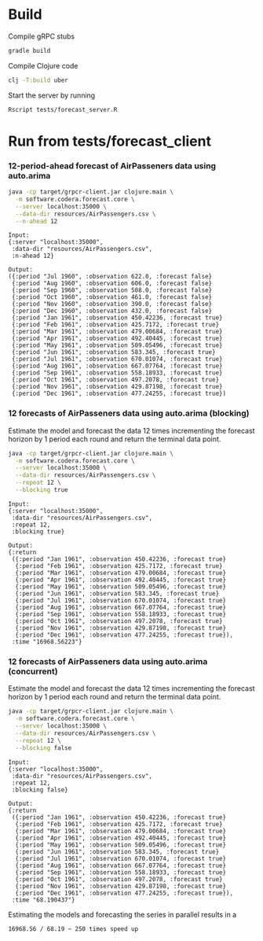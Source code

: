 # Build

Compile gRPC stubs

```bash
gradle build
```

Compile Clojure code

```bash
clj -T:build uber
```

Start the server by running

```bash
Rscript tests/forecast_server.R
```

# Run from tests/forecast_client

### 12-period-ahead forecast of AirPasseners data using auto.arima

```bash
java -cp target/grpcr-client.jar clojure.main \
  -m software.codera.forecast.core \
  --server localhost:35000 \
  --data-dir resources/AirPassengers.csv \
  --n-ahead 12
```

```
Input:
{:server "localhost:35000",
 :data-dir "resources/AirPassengers.csv",
 :n-ahead 12}

Output:
({:period "Jul 1960", :observation 622.0, :forecast false}
 {:period "Aug 1960", :observation 606.0, :forecast false}
 {:period "Sep 1960", :observation 508.0, :forecast false}
 {:period "Oct 1960", :observation 461.0, :forecast false}
 {:period "Nov 1960", :observation 390.0, :forecast false}
 {:period "Dec 1960", :observation 432.0, :forecast false}
 {:period "Jan 1961", :observation 450.42236, :forecast true}
 {:period "Feb 1961", :observation 425.7172, :forecast true}
 {:period "Mar 1961", :observation 479.00684, :forecast true}
 {:period "Apr 1961", :observation 492.40445, :forecast true}
 {:period "May 1961", :observation 509.05496, :forecast true}
 {:period "Jun 1961", :observation 583.345, :forecast true}
 {:period "Jul 1961", :observation 670.01074, :forecast true}
 {:period "Aug 1961", :observation 667.07764, :forecast true}
 {:period "Sep 1961", :observation 558.18933, :forecast true}
 {:period "Oct 1961", :observation 497.2078, :forecast true}
 {:period "Nov 1961", :observation 429.87198, :forecast true}
 {:period "Dec 1961", :observation 477.24255, :forecast true})
```

### 12 forecasts of AirPasseners data using auto.arima (blocking)

Estimate the model and forecast the data 12 times incrementing the forecast horizon by 1 period each round and return the terminal data point.

```bash
java -cp target/grpcr-client.jar clojure.main \
  -m software.codera.forecast.core \
  --server localhost:35000 \
  --data-dir resources/AirPassengers.csv \
  --repeat 12 \
  --blocking true
```

```
Input:
{:server "localhost:35000",
 :data-dir "resources/AirPassengers.csv",
 :repeat 12,
 :blocking true}

Output:
{:return
 ({:period "Jan 1961", :observation 450.42236, :forecast true}
  {:period "Feb 1961", :observation 425.7172, :forecast true}
  {:period "Mar 1961", :observation 479.00684, :forecast true}
  {:period "Apr 1961", :observation 492.40445, :forecast true}
  {:period "May 1961", :observation 509.05496, :forecast true}
  {:period "Jun 1961", :observation 583.345, :forecast true}
  {:period "Jul 1961", :observation 670.01074, :forecast true}
  {:period "Aug 1961", :observation 667.07764, :forecast true}
  {:period "Sep 1961", :observation 558.18933, :forecast true}
  {:period "Oct 1961", :observation 497.2078, :forecast true}
  {:period "Nov 1961", :observation 429.87198, :forecast true}
  {:period "Dec 1961", :observation 477.24255, :forecast true}),
 :time "16968.56223"}
```

### 12 forecasts of AirPasseners data using auto.arima (concurrent)

Estimate the model and forecast the data 12 times incrementing the forecast horizon by 1 period each round and return the terminal data point.

```bash
java -cp target/grpcr-client.jar clojure.main \
  -m software.codera.forecast.core \
  --server localhost:35000 \
  --data-dir resources/AirPassengers.csv \
  --repeat 12 \
  --blocking false
```

```
Input:
{:server "localhost:35000",
 :data-dir "resources/AirPassengers.csv",
 :repeat 12,
 :blocking false}

Output:
{:return
 ({:period "Jan 1961", :observation 450.42236, :forecast true}
  {:period "Feb 1961", :observation 425.7172, :forecast true}
  {:period "Mar 1961", :observation 479.00684, :forecast true}
  {:period "Apr 1961", :observation 492.40445, :forecast true}
  {:period "May 1961", :observation 509.05496, :forecast true}
  {:period "Jun 1961", :observation 583.345, :forecast true}
  {:period "Jul 1961", :observation 670.01074, :forecast true}
  {:period "Aug 1961", :observation 667.07764, :forecast true}
  {:period "Sep 1961", :observation 558.18933, :forecast true}
  {:period "Oct 1961", :observation 497.2078, :forecast true}
  {:period "Nov 1961", :observation 429.87198, :forecast true}
  {:period "Dec 1961", :observation 477.24255, :forecast true}),
 :time "68.190437"}
```

Estimating the models and forecasting the series in parallel results in a 

```
16968.56 / 68.19 ~ 250 times speed up
```
